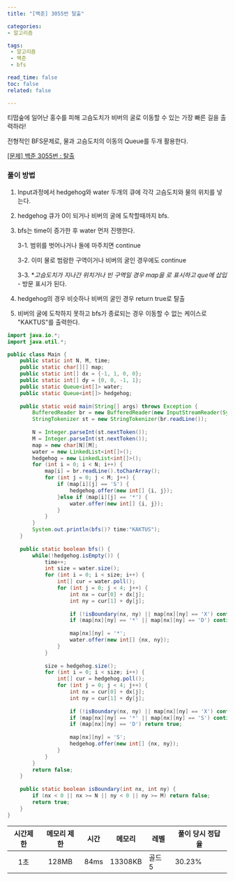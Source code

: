 ```yaml
---
title: "[백준] 3055번 탈출"

categories:
- 알고리즘

tags: 
 - 알고리즘
 - 백준
 - bfs

read_time: false
toc: false
related: false

---
```


티떱숲에 일어난 홍수를 피해 고슴도치가 비버의 굴로 이동할 수 있는 가장 빠른 길을 출력하라!

전형적인 BFS문제로, 물과 고슴도치의 이동의 Queue를 두개 활용한다. 

[[문제] 백준 3055번 : 탈출](https://www.acmicpc.net/problem/3055)

### 풀이 방법

1. Input과정에서 hedgehog와 water 두개의 큐에 각각 고슴도치와 물의 위치를 넣는다.

2. hedgehog 큐가 0이 되거나 비버의 굴에 도착할때까지 bfs.

3. bfs는 time이 증가한 후 water 먼저 진행한다.

   3-1. 범위를 벗어나거나 돌에 마주치면 continue

   3-2. 이미 물로 범람한 구역이거나 비버의 굴인 경우에도 continue

   3-3. **고슴도치가 지나간 위치거나 빈 구역일 경우 map을 *로 표시하고 que에 삽입** - 방문 표시가 된다.

4. hedgehog의 경우 비슷하나 비버의 굴인 경우 return true로 탈출

5. 비버의 굴에 도착하지 못하고 bfs가 종료되는 경우 이동할 수 없는 케이스로 "KAKTUS"를 출력한다.

```java
import java.io.*;
import java.util.*;

public class Main {
	public static int N, M, time;
	public static char[][] map;
	public static int[] dx = {-1, 1, 0, 0};
	public static int[] dy = {0, 0, -1, 1};
	public static Queue<int[]> water;
	public static Queue<int[]> hedgehog;
	
	public static void main(String[] args) throws Exception {
		BufferedReader br = new BufferedReader(new InputStreamReader(System.in));
		StringTokenizer st = new StringTokenizer(br.readLine());
		
		N = Integer.parseInt(st.nextToken());
		M = Integer.parseInt(st.nextToken());
		map = new char[N][M];
		water = new LinkedList<int[]>();
		hedgehog = new LinkedList<int[]>();
		for (int i = 0; i < N; i++) {
			map[i] = br.readLine().toCharArray();
			for (int j = 0; j < M; j++) {
				if (map[i][j] == 'S') {
					hedgehog.offer(new int[] {i, j});
				}else if (map[i][j] == '*') {
					water.offer(new int[] {i, j});
				}
			}
		}
		System.out.println(bfs()? time:"KAKTUS");
	}
	
	public static boolean bfs() {
		while(!hedgehog.isEmpty()) {
			time++;
			int size = water.size();
			for (int i = 0; i < size; i++) {
				int[] cur = water.poll();
				for (int j = 0; j < 4; j++) {
					int nx = cur[0] + dx[j];
					int ny = cur[1] + dy[j];
					
					if (!isBoundary(nx, ny) || map[nx][ny] == 'X') continue;
					if (map[nx][ny] == '*' || map[nx][ny] == 'D') continue;
					
					map[nx][ny] = '*';
					water.offer(new int[] {nx, ny});
				}
			}
			
			size = hedgehog.size();
			for (int i = 0; i < size; i++) {
				int[] cur = hedgehog.poll();
				for (int j = 0; j < 4; j++) {
					int nx = cur[0] + dx[j];
					int ny = cur[1] + dy[j];
					
					if (!isBoundary(nx, ny) || map[nx][ny] == 'X') continue;
					if (map[nx][ny] == '*' || map[nx][ny] == 'S') continue;
					if (map[nx][ny] == 'D') return true;
					
					map[nx][ny] = 'S';
					hedgehog.offer(new int[] {nx, ny});
				}
			}
		}
		return false;
	}
	
	public static boolean isBoundary(int nx, int ny) {
		if (nx < 0 || nx >= N || ny < 0 || ny >= M) return false;
		return true;
	}
}
```

| 시간제한 | 메모리 제한 | 시간 | 메모리  | 레벨   | 풀이 당시 정답율 |
| :------: | :---------: | :--: | ------- | ------ | ---------------- |
|   1초    |    128MB    | 84ms | 13308KB | 골드 5 | 30.23%           |

